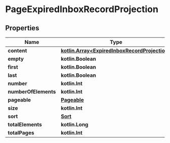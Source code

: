 
# PageExpiredInboxRecordProjection

## Properties
Name | Type | Description | Notes
------------ | ------------- | ------------- | -------------
**content** | [**kotlin.Array&lt;ExpiredInboxRecordProjection&gt;**](ExpiredInboxRecordProjection.md) |  |  [optional]
**empty** | **kotlin.Boolean** |  |  [optional]
**first** | **kotlin.Boolean** |  |  [optional]
**last** | **kotlin.Boolean** |  |  [optional]
**number** | **kotlin.Int** |  |  [optional]
**numberOfElements** | **kotlin.Int** |  |  [optional]
**pageable** | [**Pageable**](Pageable.md) |  |  [optional]
**size** | **kotlin.Int** |  |  [optional]
**sort** | [**Sort**](Sort.md) |  |  [optional]
**totalElements** | **kotlin.Long** |  |  [optional]
**totalPages** | **kotlin.Int** |  |  [optional]



